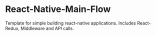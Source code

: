 # React-Native-Main-Flow
Template for simple building react-native applications. Includes React-Redux, Middleware and API calls.
